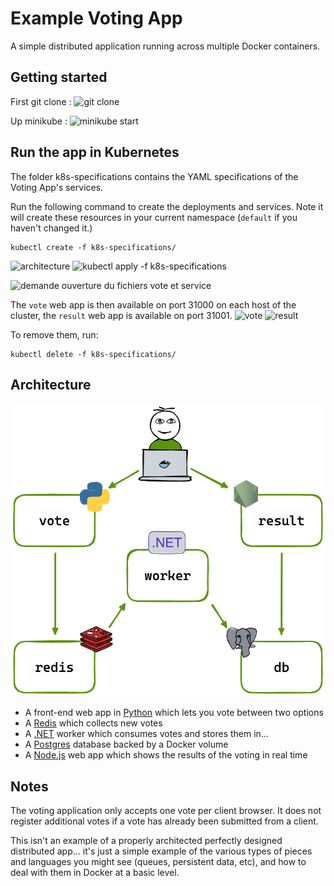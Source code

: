 # Example Voting App

A simple distributed application running across multiple Docker containers.

## Getting started
First git clone :
![git clone](https://github.com/user-attachments/assets/43bcadc2-a5d6-4cb6-97ce-311582777728)

Up minikube :
![minikube start](https://github.com/user-attachments/assets/69102b9e-9299-4ec9-9469-5816913fa0cb)


## Run the app in Kubernetes

The folder k8s-specifications contains the YAML specifications of the Voting App's services.

Run the following command to create the deployments and services. Note it will create these resources in your current namespace (`default` if you haven't changed it.)

```shell
kubectl create -f k8s-specifications/
```
![architecture](https://github.com/user-attachments/assets/87f0ea7a-ec7c-4941-9ed5-fcf9f130ecbb)
![kubectl apply -f k8s-specifications](https://github.com/user-attachments/assets/36c0af5b-86d8-4b6d-94bb-60b7493d336f)

![demande ouverture du fichiers vote et service](https://github.com/user-attachments/assets/2b2f5f5f-e66f-439a-aae0-a8b43dd259de)



The `vote` web app is then available on port 31000 on each host of the cluster, the `result` web app is available on port 31001.
![vote](https://github.com/user-attachments/assets/82116a13-5002-4dc9-befb-d103cec558d5)
![result](https://github.com/user-attachments/assets/44704c59-20e0-4786-88ab-b85c196feec3)



To remove them, run:

```shell
kubectl delete -f k8s-specifications/
```

## Architecture

![Architecture diagram](architecture.excalidraw.png)

* A front-end web app in [Python](/vote) which lets you vote between two options
* A [Redis](https://hub.docker.com/_/redis/) which collects new votes
* A [.NET](/worker/) worker which consumes votes and stores them in…
* A [Postgres](https://hub.docker.com/_/postgres/) database backed by a Docker volume
* A [Node.js](/result) web app which shows the results of the voting in real time

## Notes

The voting application only accepts one vote per client browser. It does not register additional votes if a vote has already been submitted from a client.

This isn't an example of a properly architected perfectly designed distributed app... it's just a simple
example of the various types of pieces and languages you might see (queues, persistent data, etc), and how to
deal with them in Docker at a basic level.
